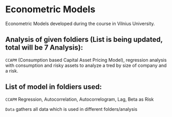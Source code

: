 # Econometric Models

Econometric Models developed during the course in Vilnius University.

## Analysis of given foldiers (List is being updated, total will be 7 Analysis):

`CCAPM` (Consumption based Capital Asset Pricing Model), regression analysis with consumption and risky assets to analyze a tred by size of company and a risk.

## List of model in foldiers used:
`CCAPM` Regression, Autocorrelation, Autocorrelogram, Lag, Beta as Risk



`Data` gathers all data which is used in different folders/analysis
